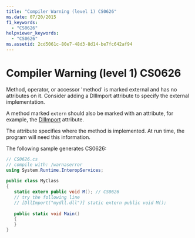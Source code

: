 ```yaml
---
title: "Compiler Warning (level 1) CS0626"
ms.date: 07/20/2015
f1_keywords: 
  - "CS0626"
helpviewer_keywords: 
  - "CS0626"
ms.assetid: 2cd5061c-80e7-48d3-8d14-be7fc642af94
---
```

# Compiler Warning (level 1) CS0626

Method, operator, or accessor 'method' is marked external and has no attributes on it. Consider adding a DllImport attribute to specify the external implementation.
  
 A method marked `extern` should also be marked with an attribute, for example, the [DllImport](xref:System.Runtime.InteropServices.DllImportAttribute) attribute.
  
 The attribute specifies where the method is implemented. At run time, the program will need this information.  
  
 The following sample generates CS0626:  
  
```csharp
// CS0626.cs  
// compile with: /warnaserror  
using System.Runtime.InteropServices;  
  
public class MyClass  
{  
   static extern public void M(); // CS0626  
   // try the following line  
   // [DllImport("mydll.dll")] static extern public void M();  
  
   public static void Main()  
   {  
   }  
}  
```
